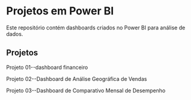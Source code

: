 # Projetos em Power BI

Este repositório contém dashboards criados no Power BI para análise de dados.

## Projetos

Projeto 01--dashboard financeiro

Projeto 02--Dashboard de Análise Geográfica de Vendas

Projeto 03--Dashboard de Comparativo Mensal de Desempenho


